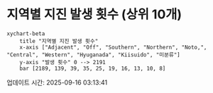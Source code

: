 # 지역별 지진 발생 횟수 (상위 10개)

```mermaid
xychart-beta
    title "지역별 지진 발생 횟수"
    x-axis ["Adjacent", "Off", "Southern", "Northern", "Noto,", "Central", "Western", "Hyuganada", "Kiisuido", "미분류"]
    y-axis "발생 횟수" 0 --> 2191
    bar [2189, 139, 39, 35, 25, 19, 16, 13, 10, 8]
```

업데이트 시간: 2025-09-16 03:13:41
